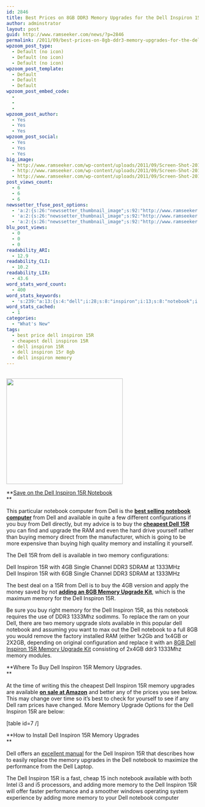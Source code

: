 ```yaml
---
id: 2846
title: Best Prices on 8GB DDR3 Memory Upgrades for the Dell Inspiron 15R Laptop/Notebook
author: adminstrator
layout: post
guid: http://www.ramseeker.com/news/?p=2846
permalink: /2011/09/best-prices-on-8gb-ddr3-memory-upgrades-for-the-dell-inspiron-15r-laptopnotebook/
wpzoom_post_type:
  - Default (no icon)
  - Default (no icon)
  - Default (no icon)
wpzoom_post_template:
  - Default
  - Default
  - Default
wpzoom_post_embed_code:
  - 
  - 
  - 
wpzoom_post_author:
  - Yes
  - Yes
  - Yes
wpzoom_post_social:
  - Yes
  - Yes
  - Yes
big_image:
  - http://www.ramseeker.com/wp-content/uploads/2011/09/Screen-Shot-2011-09-09-at-9.06.17-AM.png
  - http://www.ramseeker.com/wp-content/uploads/2011/09/Screen-Shot-2011-09-09-at-9.06.17-AM.png
  - http://www.ramseeker.com/wp-content/uploads/2011/09/Screen-Shot-2011-09-09-at-9.06.17-AM.png
post_views_count:
  - 6
  - 6
  - 6
newssetter_tfuse_post_options:
  - 'a:2:{s:26:"newssetter_thumbnail_image";s:92:"http://www.ramseeker.com/wp-content/uploads/2011/09/Screen-Shot-2011-09-09-at-9.06.17-AM.png";s:24:"newssetter_disable_image";s:4:"true";}'
  - 'a:2:{s:26:"newssetter_thumbnail_image";s:92:"http://www.ramseeker.com/wp-content/uploads/2011/09/Screen-Shot-2011-09-09-at-9.06.17-AM.png";s:24:"newssetter_disable_image";s:4:"true";}'
  - 'a:2:{s:26:"newssetter_thumbnail_image";s:92:"http://www.ramseeker.com/wp-content/uploads/2011/09/Screen-Shot-2011-09-09-at-9.06.17-AM.png";s:24:"newssetter_disable_image";s:4:"true";}'
blu_post_views:
  - 0
  - 0
  - 0
readability_ARI:
  - 12.9
readability_CLI:
  - 10.2
readability_LIX:
  - 43.6
word_stats_word_count:
  - 400
word_stats_keywords:
  - 's:239:"a:13:{s:4:"dell";i:28;s:8:"inspiron";i:13;s:8:"notebook";i:9;s:8:"computer";i:3;s:4:"best";i:3;s:9:"available";i:5;s:7:"upgrade";i:5;s:6:"memory";i:16;s:4:"ddr3";i:4;s:7:"1333mhz";i:4;s:6:"adding";i:3;s:7:"replace";i:3;s:8:"upgrades";i:4;}";'
word_stats_cached:
  - 1
categories:
  - "What's New"
tags:
  - best price dell inspiron 15R
  - cheapest dell inspiron 15R
  - dell inspiron 15R
  - dell inspiron 15r 8gb
  - dell inspiron memory
---
```

[  
<img class="alignleft size-full wp-image-2850" title="Best Price Dell Inspiron 15R" src="http://www.ramseeker.com/wp-content/uploads/2011/09/Screen-Shot-2011-09-09-at-9.06.17-AM.png" alt="" width="305" height="277" />][1]

**[Save on the Dell Inspiron 15R Notebook][1]  
**

This particular notebook computer from Dell is the **[best selling notebook computer][2]** from Dell and available in quite a few different configurations if you buy from Dell directly, but my advice is to buy the **[cheapest Dell 15R][1]** you can find and upgrade the RAM and even the hard drive yourself rather than buying memory direct from the manufacturer, which is going to be more expensive than buying high quality memory and installing it yourself.

The Dell 15R from dell is available in two memory configurations:

Dell Inspiron 15R with 4GB Single Channel DDR3 SDRAM at 1333MHz  
Dell Inspiron 15R with 6GB Single Channel DDR3 SDRAM at 1333MHz

The best deal on a 15R from Dell is to buy the 4GB version and apply the money saved by not **[adding an 8GB Memory Upgrade Kit][3]**, which is the maximum memory for the Dell Inspiron 15R.

Be sure you buy right memory for the Dell Inspiron 15R, as this notebook requires the use of DDR3 1333Mhz sodimms. To replace the ram on your Dell, there are two memory upgrade slots available in this popular dell notebook and assuming you want to max out the Dell notebook to a full 8GB you would remove the factory installed RAM (either 1x2Gb and 1x4GB or 2X2GB, depending on original configuration and replace it with an [8GB Dell Inspiron 15R Memory Upgrade Kit][3] consisting of 2x4GB ddr3 1333Mhz memory modules.

**Where To Buy Dell Inspiron 15R Memory Upgrades.  
**

At the time of writing this the cheapest Dell Inspiron 15R memory upgrades are available ****[on sale at Amazon][4]**** and better any of the prices you see below. This may change over time so it&#8217;s best to check for yourself to see if any Dell ram prices have changed. More Memory Upgrade Options for the Dell Inspiron 15R are below:

[table id=7 /]

**How to Install Dell Inspiron 15R Memory Upgrades  
**

Dell offers an [excellent manual][5] for the Dell Inspiron 15R that describes how to easily replace the memory upgrades in the Dell notebook to maximize the performance from the Dell Laptop.

The Dell Inspiron 15R is a fast, cheap 15 inch notebook available with both Intel i3 and i5 processors, and adding more memory to the Dell Inspiron 15R will offer faster performance and a smoother windows operating system experience by adding more memory to your Dell notebook computer

 [1]: http://www.amazon.com/gp/product/B004XZMA9C/ref=as_li_ss_tl?ie=UTF8&tag=ramseeker-20&linkCode=as2&camp=217145&creative=399373&creativeASIN=B004XZMA9C
 [2]: http://www.amazon.com/gp/bestsellers/electronics/565108?ie=UTF8&ref_=zg_bs_nav_e_2_541966#?ie=UTF8&tag=ramseeker-20&linkCode=ur2&camp=1789&creative=390957
 [3]: http://www.tkqlhce.com/click-1548159-10273954?url=http%3A%2F%2Fwww.crucial.com%2Fstore%2Faffiliateredirect.asp%3Fimodule%3DCT2KIT51264BC1339%26aid%3D10273954%26cid%3D777292%26subid%3D890%26PRS%3Duscj&cjsku=CT2KIT51264BC1339
 [4]: http://www.amazon.com/dp/B002YUF8ZG/ref=as_li_ss_til?tag=ramseeker-20&camp=213381&creative=390973&linkCode=as4&creativeASIN=B002YUF8ZG&adid=1M72YM31597Z6H77GVMK&
 [5]: http://support.dell.com/support/edocs/systems/insN5010/en/sm/memory.htm#wp1180987